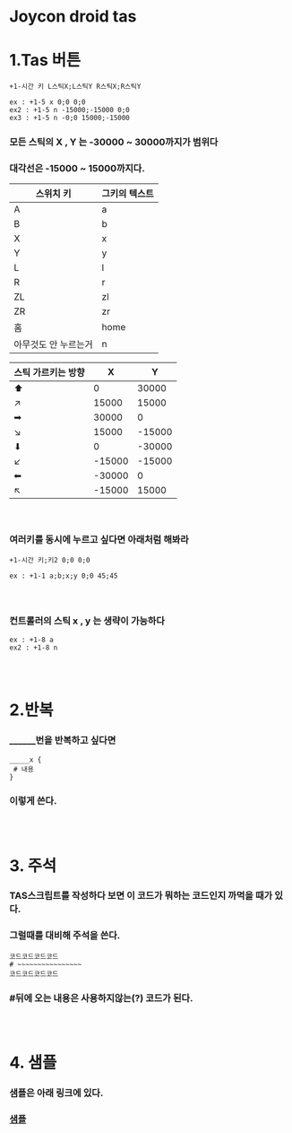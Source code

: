 # Joycon droid tas

# 1.Tas 버튼
```
+1-시간 키 L스틱X;L스틱Y R스틱X;R스틱Y

ex : +1-5 x 0;0 0;0
ex2 : +1-5 n -15000;-15000 0;0
ex3 : +1-5 n -0;0 15000;-15000 
```
### 모든 스틱의 X , Y 는 -30000 ~ 30000까지가 범위다
### 대각선은 -15000 ~ 15000까지다.
| 스위치 키 | 그키의 텍스트 |
|--------|---|
| A | a |
| B | b |
| X | x |
| Y | y |
| L | l |
| R | r |
| ZL | zl |
| ZR | zr |
| 홈 | home |
| 아무것도 안 누르는거 | n |

| 스틱 가르키는 방향 | X | Y |
|------------------|---|---|
| ⬆ | 0 | 30000 |
| ↗ | 15000 | 15000 |
| ➡ | 30000 | 0 |
| ↘ | 15000 | -15000|
| ⬇ | 0 | -30000|
| ↙ | -15000 | -15000 |
| ⬅ | -30000| 0 |
| ↖ | -15000 | 15000 |
#### &nbsp;
### 여러키를 동시에 누르고 싶다면 아래처럼 해봐라
```
+1-시간 키;키2 0;0 0;0

ex : +1-1 a;b;x;y 0;0 45;45
```
#### &nbsp;
### 컨트롤러의 스틱 x , y 는 생략이 가능하다
```
ex : +1-8 a
ex2 : +1-8 n
```
### &nbsp;
#  2.반복

### ______번을 반복하고 싶다면
```
_____x {
 # 내용
}
```
### 이렇게 쓴다.
### &nbsp;
# 3. 주석
### TAS스크립트를 작성하다 보면 이 코드가 뭐하는 코드인지 까먹을 때가 있다.
### 그럴때를 대비해 주석을 쓴다.
```
코드코드코드코드
# ~~~~~~~~~~~~~~~~
코드코드코드코드
```
### #뒤에 오는 내용은 사용하지않는(?) 코드가 된다.
### &nbsp;
# 4. 샘플
### 샘플은 아래 링크에 있다.
### [샘플 ](https://github.com/Oein/Joycon-droid_tas/Samples)
